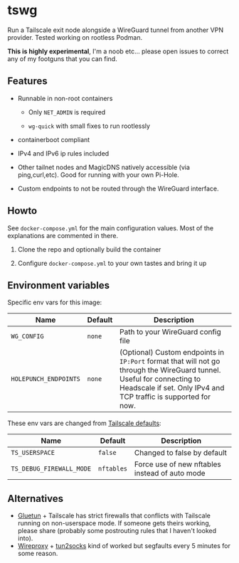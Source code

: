# tswg

Run a Tailscale exit node alongside a WireGuard tunnel from another VPN provider. Tested working on rootless Podman.

**This is highly experimental**, I'm a noob etc... please open issues to correct any of my footguns that you can find.

## Features

- Runnable in non-root containers

  - Only `NET_ADMIN` is required

  - `wg-quick` with small fixes to run rootlessly

- containerboot compliant

- IPv4 and IPv6 ip rules included

- Other tailnet nodes and MagicDNS natively accessible (via ping,curl,etc). Good for running with your own Pi-Hole.

- Custom endpoints to not be routed through the WireGuard interface.

## Howto

See `docker-compose.yml` for the main configuration values. Most of the explanations are commented in there.

1. Clone the repo and optionally build the container

2. Configure `docker-compose.yml` to your own tastes and bring it up

## Environment variables

Specific env vars for this image:

| Name                     | Default    | Description                                                                                                                                                                    |
| ------------------------ | ---------- | ------------------------------------------------------------------------------------------------------------------------------------------------------------------------------ |
| `WG_CONFIG`              | `none`     | Path to your WireGuard config file                                                                                                                                             |
| `HOLEPUNCH_ENDPOINTS`    | `none`     | (Optional) Custom endpoints in `IP:Port` format that will not go through the WireGuard tunnel. Useful for connecting to Headscale if set. Only IPv4 and TCP traffic is supported for now. |

These env vars are changed from [Tailscale defaults](https://tailscale.com/kb/1282/docker):

| Name                     | Default    | Description                 |
| ------------------------ | ---------- | --------------------------- |
| `TS_USERSPACE`           | `false`    | Changed to false by default |
| `TS_DEBUG_FIREWALL_MODE` | `nftables` | Force use of new nftables instead of auto mode   |

## Alternatives

- [Gluetun](https://github.com/qdm12/gluetun/) + Tailscale has strict firewalls that conflicts with Tailscale running on non-userspace mode. If someone gets theirs working, please share (probably some postrouting rules that I haven't looked into).
- [Wireproxy](https://github.com/whyvl/wireproxy) + [tun2socks](https://github.com/xjasonlyu/tun2socks/) kind of worked but segfaults every 5 minutes for some reason.